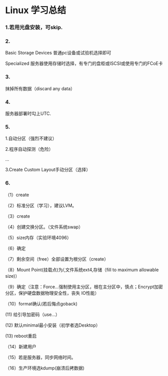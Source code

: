 # Linux 学习总结
### 1.若用光盘安装，可skip.
### 2.

Basic Storage Devices 普通pc设备或试验机选择即可

Specialized 服务器使用存储时选择，有专门的盘柜或ISCSI或使用专门的FCoE卡
### 3.

抹掉所有数据（discard any data）
### 4.

服务器部署时勾上UTC.

### 5.

1.自动分区（强烈不建议）

2.程序自动探测（危险）

...

3.Create Custom Layout手动分区（选择）
### 6.

（1）create

（2）标准分区（学习），建议LVM。

（3）create

（4）创建交换分区。（文件系统swap）

（5）size内存（实验环境4096）

（6）确定

（7）剩余空间（free）全部设置为根分区（create）

（8）Mount Point(挂载点)为/,文件系统ext4,存储（fill to maximum allowable size)）

（9）确定（注意：Force...强制使用主分区，根在主分区中，慎点；Encrypt加密分区，保护硬盘数据物理安全性，丧失
IO性能）

（10）format确认(若后悔点goback)

(11) 给引导加密码（use...）

(12) 默认minimal最小安装（初学者选Desktop）

(13) reboot重启

（14）新建用户

（15）若是服务器，同步网络时间。

（16）生产环境选kdump(崩溃后拷数据)



